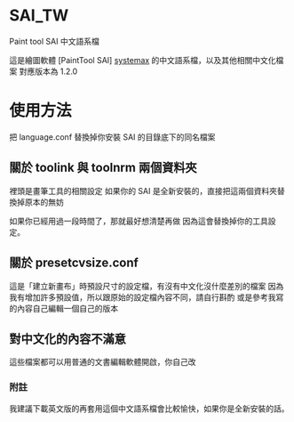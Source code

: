 # SAI_TW
Paint tool SAI 中文語系檔

這是繪圖軟體 [PaintTool SAI] [systemax] 的中文語系檔，以及其他相關中文化檔案
對應版本為 1.2.0

# 使用方法
把 language.conf 替換掉你安裝 SAI 的目錄底下的同名檔案

## 關於 toolink 與 toolnrm 兩個資料夾
裡頭是畫筆工具的相關設定
如果你的 SAI 是全新安裝的，直接把這兩個資料夾替換掉原本的無妨

如果你已經用過一段時間了，那就最好想清楚再做
因為這會替換掉你的工具設定。

## 關於 presetcvsize.conf
這是「建立新畫布」時預設尺寸的設定檔，有沒有中文化沒什麼差別的檔案
因為我有增加許多預設值，所以跟原始的設定檔內容不同，請自行斟酌
或是參考我寫的內容自己編輯一個自己的版本

## 對中文化的內容不滿意
這些檔案都可以用普通的文書編輯軟體開啟，你自己改


### 附註
我建議下載英文版的再套用這個中文語系檔會比較愉快，如果你是全新安裝的話。


[systemax]: http://www.systemax.jp/en/sai/ "SYSTEMAX公司網站"
